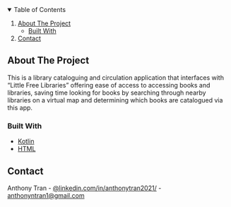 <!-- TABLE OF CONTENTS -->
<details open="open">
  <summary>Table of Contents</summary>
  <ol>
    <li>
      <a href="#about-the-project">About The Project</a>
      <ul>
        <li><a href="#built-with">Built With</a></li>
      </ul>
    </li>
    <li><a href="#contact">Contact</a></li>
  </ol>
</details>

## About The Project

This is a library cataloguing and circulation application that interfaces with “Little Free Libraries” offering ease of access to accessing books and libraries, saving time looking for books by searching through nearby libraries on a virtual map and determining which books are catalogued via this app.

### Built With

* [Kotlin](https://kotlinlang.org/)
* [HTML](https://whatwg.org/)

<!-- CONTACT -->
## Contact

Anthony Tran - [@linkedin.com/in/anthonytran2021/](https://www.linkedin.com/in/anthonytran2021/) - anthonyntran1@gmail.com
